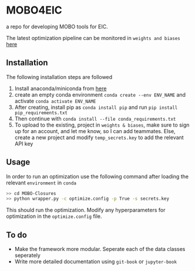 # MOBO4EIC
a repo for developing MOBO tools for EIC. 

The latest optimization pipeline can be monitored in `weights and biases` [here](https://wandb.ai/phys-meets-ml/AID2E-Closure-1/workspace?workspace=user-karthik18495)

## Installation

The following installation steps are followed

1. Install anaconda/miniconda from [here](https://docs.conda.io/en/latest/miniconda.html)
2. create an empty conda environment `conda create --env ENV_NAME` and activate `conda activate ENV_NAME`
3. After creating, install pip as `conda install pip` and run `pip install pip_requirements.txt`
4. Then continue with `conda install --file conda_requirements.txt`
5. To upload to the existing, project in `weights & biases`, make sure to sign up for an account, and let me know, so I can add teammates. Else, create a new project and modify `temp_secrets.key` to add the relevant API key

## Usage

In order to run an optimization use the following command after loading the relevant `environment` in `conda`

```bash
>> cd MOBO-Closures
>> python wrapper.py -c optimize.config -p True -s secrets.key
```

This should run the optimization. Modify any hyperparameters for optimization in the `optimize.config` file. 

## To do

- Make the framework more modular. Seperate each of the data classes seperately
- Write more detailed documentation using `git-book` or `jupyter-book`
